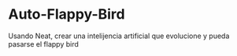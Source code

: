 # Auto-Flappy-Bird
 Usando Neat, crear una intelijencia artificial que evolucione y pueda pasarse el flappy bird

